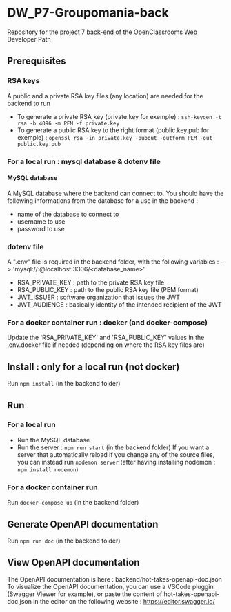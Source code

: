 # DW_P7-Groupomania-back
Repository for the project 7 back-end of the OpenClassrooms Web Developer Path

## Prerequisites

### RSA keys
A public and a private RSA key files (any location) are needed for the backend to run
* To generate a private RSA key (private.key for exemple) :
`ssh-keygen -t rsa -b 4096 -m PEM -f private.key`
* To generate a public RSA key to the right format (public.key.pub for exemple) :
`openssl rsa -in private.key -pubout -outform PEM -out public.key.pub`

### For a local run : mysql database & dotenv file

#### MySQL database
A MySQL database where the backend can connect to.
You should have the following informations from the database for a use in the backend :
* name of the database to connect to
* username to use
* password to use

### dotenv file
A ".env" file is required in the backend folder, with the following variables :
-> 'mysql://<user>:<password>@localhost:3306/<database_name>'
* RSA_PRIVATE_KEY : path to the private RSA key file
* RSA_PUBLIC_KEY : path to the public RSA key file (PEM format)
* JWT_ISSUER : software organization that issues the JWT
* JWT_AUDIENCE : basically identity of the intended recipient of the JWT

### For a docker container run : docker (and docker-compose)
Update the 'RSA_PRIVATE_KEY' and 'RSA_PUBLIC_KEY' values in the .env.docker file if needed (depending on where the RSA key files are)

## Install : only for a local run (not docker)
Run `npm install` (in the backend folder)

## Run

### For a local run
* Run the MySQL database
* Run the server : `npm run start` (in the backend folder)
If you want a server that automatically reload if you change any of the source files,
you can instead run `nodemon server` (after having installing nodemon : `npm install nodemon`)

### For a docker container run
Run `docker-compose up` (in the backend folder)

## Generate OpenAPI documentation
Run `npm run doc` (in the backend folder)

## View OpenAPI documentation
The OpenAPI documentation is here : backend/hot-takes-openapi-doc.json
To visualize the OpenAPI documentation, you can use a VSCode pluggin (Swagger Viewer for example),
or paste the content of hot-takes-openapi-doc.json in the editor on the following website : https://editor.swagger.io/